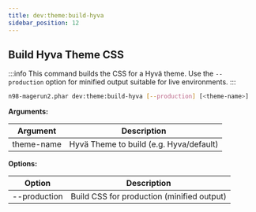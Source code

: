 ```yaml
---
title: dev:theme:build-hyva
sidebar_position: 12
---
```


## Build Hyva Theme CSS

:::info
This command builds the CSS for a Hyvä theme. Use the `--production` option for minified output suitable for live environments.
:::

```sh
n98-magerun2.phar dev:theme:build-hyva [--production] [<theme-name>]
```

**Arguments:**

| Argument     | Description                             |
|--------------|-----------------------------------------|
| theme-name   | Hyvä Theme to build (e.g. Hyva/default) |

**Options:**

| Option         | Description                                 |
|----------------|---------------------------------------------|
| --production   | Build CSS for production (minified output)  |
